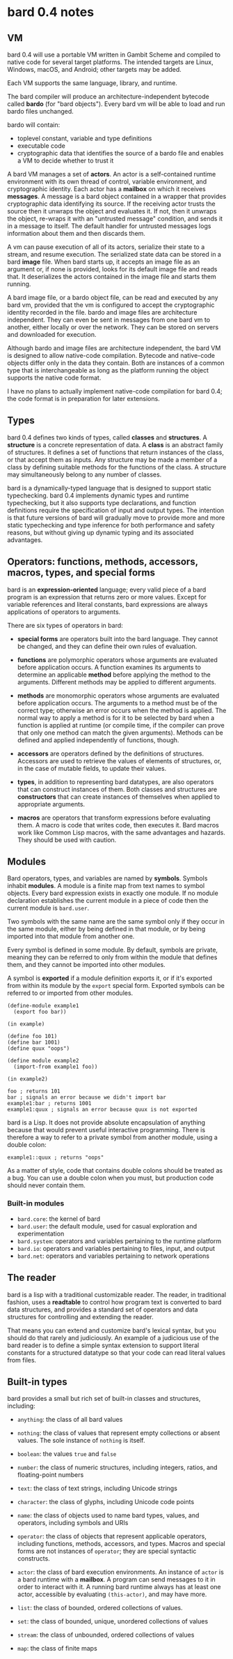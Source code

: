 # bard 0.4 notes

## VM

bard 0.4 will use a portable VM written in Gambit Scheme and compiled
to native code for several target platforms. The intended targets are
Linux, Windows, macOS, and Android; other targets may be added.

Each VM supports the same language, library, and runtime.

The bard compiler will produce an architecture-independent bytecode
called **bardo** (for "bard objects"). Every bard vm will be able to
load and run bardo files unchanged.

bardo will contain:

- toplevel constant, variable and type definitions
- executable code
- cryptographic data that identifies the source of a bardo file and enables a VM to decide whether to trust it

A bard VM manages a set of **actors**. An actor is a self-contained
runtime environment with its own thread of control, variable
environment, and cryptographic identity. Each actor has a **mailbox**
on which it receives **messages**. A message is a bard object
contained in a wrapper that provides cryptographic data identifying
its source. If the receiving actor trusts the source then it unwraps
the object and evaluates it. If not, then it unwraps the object,
re-wraps it with an "untrusted message" condition, and sends it in a
message to itself. The default handler for untrusted messages logs
information about them and then discards them.

A vm can pause execution of all of its actors, serialize their state
to a stream, and resume execution. The serialized state data can be
stored in a bard **image** file. When bard starts up, it accepts an
image file as an argument or, if none is provided, looks for its
default image file and reads that. It deserializes the actors
contained in the image file and starts them running.

A bard image file, or a bardo object file, can be read and executed by
any bard vm, provided that the vm is configured to accept the
cryptographic identity recorded in the file. bardo and image files are
architecture independent. They can even be sent in messages from one
bard vm to another, either locally or over the network. They can be
stored on servers and downloaded for execution.

Although bardo and image files are architecture independent, the bard
VM is designed to allow native-code compilation. Bytecode and
native-code objects differ only in the data they contain. Both are
instances of a common type that is interchangeable as long as the
platform running the object supports the native code format.

I have no plans to actually implement native-code compilation for bard
0.4; the code format is in preparation for later extensions.

## Types

bard 0.4 defines two kinds of types, called **classes** and
**structures**. A **structure** is a concrete representation of
data. A **class** is an abstract family of structures. It defines a
set of functions that return instances of the class, or that accept
them as inputs. Any structure may be made a member of a class by
defining suitable methods for the functions of the class. A structure
may simultaneously belong to any number of classes.

bard is a dynamically-typed language that is designed to support
static typechecking. bard 0.4 implements dynamic types and runtime
typechecking, but it also supports type declarations, and function
definitions require the specification of input and output types. The
intention is that future versions of bard will gradually move to
provide more and more static typechecking and type inference for both
performance and safety reasons, but without giving up dynamic typing
and its associated advantages.

## Operators: functions, methods, accessors, macros, types, and special forms

bard is an **expression-oriented** language; every valid piece of a
bard program is an expression that returns zero or more values. Except
for variable references and literal constants, bard expressions are
always applications of operators to arguments.

There are six types of operators in bard:

- **special forms** are operators built into the bard language. They
    cannot be changed, and they can define their own rules of evaluation.

- **functions** are polymorphic operators whose arguments are
    evaluated before application occurs. A function examines its
    arguments to determine an applicable **method** before applying
    the method to the arguments. Different methods may be applied to
    different arguments.

- **methods** are monomorphic operators whose arguments are evaluated
    before application occurs. The arguments to a method must be of
    the correct type; otherwise an error occurs when the method is
    applied. The normal way to apply a method is for it to be selected
    by bard when a function is applied at runtime (or compile time, if
    the compiler can prove that only one method can match the given
    arguments). Methods can be defined and applied independently of
    functions, though.

- **accessors** are operators defined by the definitions of
    structures. Accessors are used to retrieve the values of elements
    of structures, or, in the case of mutable fields, to update their
    values.

- **types**, in addition to representing bard datatypes, are also
    operators that can construct instances of them. Both classes and
    structures are **constructors** that can create instances of
    themselves when applied to appropriate arguments.

- **macros** are operators that transform expressions before
    evaluating them. A macro is code that writes code, then executes
    it. Bard macros work like Common Lisp macros, with the same
    advantages and hazards. They should be used with caution.

## Modules

Bard operators, types, and variables are named by **symbols**. Symbols
inhabit **modules**. A module is a finite map from text names to
symbol objects. Every bard expression exists in exactly one module. If
no module declaration establishes the current module in a piece of
code then the current module is `bard.user`.

Two symbols with the same name are the same symbol only
if they occur in the same module, either by being defined in that
module, or by being imported into that module from another one.

Every symbol is defined in some module. By default, symbols are
private, meaning they can be referred to only from within the module
that defines them, and they cannot be imported into other modules.

A symbol is **exported** if a module definition exports it, or if it's
exported from within its module by the `export` special form. Exported
symbols can be referred to or imported from other modules.

    (define-module example1
      (export foo bar))

    (in example)

    (define foo 101)
    (define bar 1001)
    (define quux "oops")

    (define module example2
      (import-from example1 foo))

    (in example2)

    foo ; returns 101
    bar ; signals an error because we didn't import bar
    example1:bar ; returns 1001
    example1:quux ; signals an error because quux is not exported

bard is a Lisp. It does not provide absolute encapsulation of anything
because that would prevent useful interactive programming. There is
therefore a way to refer to a private symbol from another module,
using a double colon:

    example1::quux ; returns "oops"

As a matter of style, code that contains double colons should be
treated as a bug. You can use a double colon when you must, but
production code should never contain them.

### Built-in modules

- `bard.core`: the kernel of bard
- `bard.user`: the default module, used for casual exploration and experimentation
- `bard.system`: operators and variables pertaining to the runtime platform
- `bard.io`: operators and variables pertaining to files, input, and output
- `bard.net`: operators and variables pertaining to network operations

## The reader

bard is a lisp with a traditional customizable reader. The reader, in
traditional fashion, uses a **readtable** to control how program text
is converted to bard data structures, and provides a standard set of
operators and data structures for controlling and extending the
reader.

That means you can extend and customize bard's lexical syntax, but you
should do that rarely and judiciously. An example of a judicious use
of the bard reader is to define a simple syntax extension to support
literal constants for a structured datatype so that your code can read
literal values from files.

## Built-in types

bard provides a small but rich set of built-in classes and structures, including:

- `anything`: the class of all bard values

- `nothing`: the class of values that represent empty collections or absent values.
  The sole instance of `nothing` is itself.

- `boolean`: the values `true` and `false`

- `number`: the class of numeric structures, including integers,
  ratios, and floating-point numbers

- `text`: the class of text strings, including Unicode strings

- `character`: the class of glyphs, including Unicode code points

- `name`: the class of objects used to name bard types, values, and
  operators, including symbols and URIs

- `operator`: the class of objects that represent applicable
  operators, including functions, methods, accessors, and
  types. Macros and special forms are not instances of `operator`;
  they are special syntactic constructs.

- `actor`: the class of bard execution environments. An instance of
  `actor` is a bard runtime with a **mailbox**. A program can send
  messages to it in order to interact with it. A running bard runtime
  always has at least one actor, accessible by evaluating
  `(this-actor)`, and may have more.

- `list`: the class of bounded, ordered collections of values.

- `set`: the class of bounded, unique, unordered collections of values

- `stream`: the class of unbounded, ordered collections of values

- `map`: the class of finite maps

